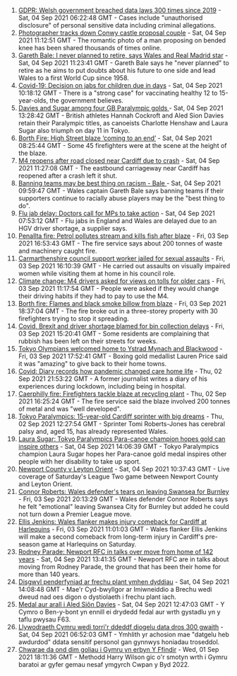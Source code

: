 1. [GDPR: Welsh government breached data laws 300 times since 2019](https://www.bbc.co.uk/news/uk-wales-politics-58395974?at_medium=RSS&at_campaign=KARANGA) - Sat, 04 Sep 2021 06:22:48 GMT - Cases include "unauthorised disclosure" of personal sensitive data including criminal allegations.
2. [Photographer tracks down Conwy castle proposal couple](https://www.bbc.co.uk/news/uk-wales-58447559?at_medium=RSS&at_campaign=KARANGA) - Sat, 04 Sep 2021 11:12:51 GMT - The romantic photo of a man proposing on bended knee has been shared thousands of times online.
3. [Gareth Bale: I never planned to retire, says Wales and Real Madrid star](https://www.bbc.co.uk/sport/football/58447549?at_medium=RSS&at_campaign=KARANGA) - Sat, 04 Sep 2021 11:23:41 GMT - Gareth Bale says he "never planned" to retire as he aims to put doubts about his future to one side and lead Wales to a first World Cup since 1958.
4. [Covid-19: Decision on jabs for children due in days](https://www.bbc.co.uk/news/health-58445499?at_medium=RSS&at_campaign=KARANGA) - Sat, 04 Sep 2021 10:18:12 GMT - There is a "strong case" for vaccinating healthy 12 to 15-year-olds, the government believes.
5. [Davies and Sugar among four GB Paralympic golds ](https://www.bbc.co.uk/sport/disability-sport/58445274?at_medium=RSS&at_campaign=KARANGA) - Sat, 04 Sep 2021 13:28:42 GMT - British athletes Hannah Cockroft and Aled Sion Davies retain their Paralympic titles, as canoeists Charlotte Henshaw and Laura Sugar also triumph on day 11 in Tokyo.
6. [Borth Fire: High Street blaze ‘coming to an end’](https://www.bbc.co.uk/news/uk-wales-58439503?at_medium=RSS&at_campaign=KARANGA) - Sat, 04 Sep 2021 08:25:44 GMT - Some 45 firefighters were at the scene at the height of the blaze.
7. [M4 reopens after road closed near Cardiff due to crash](https://www.bbc.co.uk/news/uk-wales-58447214?at_medium=RSS&at_campaign=KARANGA) - Sat, 04 Sep 2021 11:27:08 GMT - The eastbound carriageway near Cardiff has reopened after a crash left it shut.
8. [Banning teams may be best thing on racism - Bale ](https://www.bbc.co.uk/sport/football/58447519?at_medium=RSS&at_campaign=KARANGA) - Sat, 04 Sep 2021 09:59:47 GMT - Wales captain Gareth Bale says banning teams if their supporters continue to racially abuse players may be the "best thing to do".
9. [Flu jab delay: Doctors call for MPs to take action](https://www.bbc.co.uk/news/health-58446539?at_medium=RSS&at_campaign=KARANGA) - Sat, 04 Sep 2021 07:53:12 GMT - Flu jabs in England and Wales are delayed due to an HGV driver shortage, a supplier says.
10. [Penallta fire: Petrol pollutes stream and kills fish after blaze](https://www.bbc.co.uk/news/uk-wales-58437665?at_medium=RSS&at_campaign=KARANGA) - Fri, 03 Sep 2021 16:53:43 GMT - The fire service says about 200 tonnes of waste and machinery caught fire.
11. [Carmarthenshire council support worker jailed for sexual assaults](https://www.bbc.co.uk/news/uk-wales-58439502?at_medium=RSS&at_campaign=KARANGA) - Fri, 03 Sep 2021 16:10:39 GMT - He carried out assaults on visually impaired women while visiting them at home in his council role.
12. [Climate change: M4 drivers asked for views on tolls for older cars](https://www.bbc.co.uk/news/uk-wales-58424221?at_medium=RSS&at_campaign=KARANGA) - Fri, 03 Sep 2021 11:17:54 GMT - People were asked if they would change their driving habits if they had to pay to use the M4.
13. [Borth fire: Flames and black smoke billow from blaze](https://www.bbc.co.uk/news/uk-wales-58439504?at_medium=RSS&at_campaign=KARANGA) - Fri, 03 Sep 2021 18:37:04 GMT - The fire broke out in a three-storey property with 30 firefighters trying to stop it spreading.
14. [Covid, Brexit and driver shortage blamed for bin collection delays](https://www.bbc.co.uk/news/uk-wales-58440236?at_medium=RSS&at_campaign=KARANGA) - Fri, 03 Sep 2021 15:20:41 GMT - Some residents are complaining that rubbish has been left on their streets for weeks.
15. [Tokyo Olympians welcomed home to Ystrad Mynach and Blackwood](https://www.bbc.co.uk/news/uk-wales-58442009?at_medium=RSS&at_campaign=KARANGA) - Fri, 03 Sep 2021 17:52:41 GMT - Boxing gold medallist Lauren Price said it was "amazing" to give back to their home towns.
16. [Covid: Diary records how pandemic changed care home life](https://www.bbc.co.uk/news/uk-wales-58429748?at_medium=RSS&at_campaign=KARANGA) - Thu, 02 Sep 2021 21:53:22 GMT - A former journalist writes a diary of his experiences during lockdown, including being in hospital.
17. [Caerphilly fire: Firefighters tackle blaze at recycling plant](https://www.bbc.co.uk/news/uk-wales-58425928?at_medium=RSS&at_campaign=KARANGA) - Thu, 02 Sep 2021 16:25:24 GMT - The fire service said the blaze involved 200 tonnes of metal and was "well developed".
18. [Tokyo Paralympics: 15-year-old Cardiff sprinter with big dreams](https://www.bbc.co.uk/news/uk-wales-58421065?at_medium=RSS&at_campaign=KARANGA) - Thu, 02 Sep 2021 12:27:54 GMT - Sprinter Tomi Roberts-Jones has cerebral palsy and, aged 15, has already represented Wales.
19. [Laura Sugar: Tokyo Paralympics Para-canoe champion hopes gold can inspire others](https://www.bbc.co.uk/sport/disability-sport/58449286?at_medium=RSS&at_campaign=KARANGA) - Sat, 04 Sep 2021 14:06:39 GMT - Tokyo Paralympics champion Laura Sugar hopes her Para-canoe gold medal inspires other people with her disability to take up sport.
20. [Newport County v Leyton Orient](https://www.bbc.co.uk/sport/football/58365721?at_medium=RSS&at_campaign=KARANGA) - Sat, 04 Sep 2021 10:37:43 GMT - Live coverage of Saturday's League Two game between Newport County and Leyton Orient.
21. [Connor Roberts: Wales defender's tears on leaving Swansea for Burnley](https://www.bbc.co.uk/sport/football/58443169?at_medium=RSS&at_campaign=KARANGA) - Fri, 03 Sep 2021 20:13:29 GMT - Wales defender Connor Roberts says he felt "emotional" leaving Swansea City for Burnley but added he could not turn down a Premier League move.
22. [Ellis Jenkins: Wales flanker makes injury comeback for Cardiff at Harlequins](https://www.bbc.co.uk/sport/rugby-union/58431874?at_medium=RSS&at_campaign=KARANGA) - Fri, 03 Sep 2021 11:01:03 GMT - Wales flanker Ellis Jenkins will make a second comeback from long-term injury in Cardiff's pre-season game at Harlequins on Saturday.
23. [Rodney Parade: Newport RFC in talks over move from home of 142 years](https://www.bbc.co.uk/sport/rugby-union/58448023?at_medium=RSS&at_campaign=KARANGA) - Sat, 04 Sep 2021 13:41:35 GMT - Newport RFC are in talks about moving from Rodney Parade, the ground that has been their home for more than 140 years.
24. [Disgwyl penderfyniad ar frechu plant ymhen dyddiau](https://www.bbc.co.uk/newyddion/58438336?at_medium=RSS&at_campaign=KARANGA) - Sat, 04 Sep 2021 14:08:48 GMT - Mae'r Cyd-bwyllgor ar Imiwneiddio a Brechu wedi dweud nad oes digon o dystiolaeth i frechu plant iach.
25. [Medal aur arall i Aled Siôn Davies](https://www.bbc.co.uk/newyddion/58446894?at_medium=RSS&at_campaign=KARANGA) - Sat, 04 Sep 2021 12:47:03 GMT - Y Cymro o Ben-y-bont yn ennill ei drydedd fedal aur wrth gystadlu yn y taflu pwysau F63.
26. [Llywodraeth Cymru wedi torri'r ddeddf diogelu data dros 300 gwaith](https://www.bbc.co.uk/newyddion/58412884?at_medium=RSS&at_campaign=KARANGA) - Sat, 04 Sep 2021 06:52:03 GMT - Ymhlith yr achosion mae "datgelu heb awdurdod" ddata sensitif personol gan gynnwys honiadau troseddol.
27. [Chwarae da ond dim goliau i Gymru yn erbyn Y Ffindir](https://www.bbc.co.uk/newyddion/58415167?at_medium=RSS&at_campaign=KARANGA) - Wed, 01 Sep 2021 18:11:36 GMT - Methodd Harry Wilson gic o'r smotyn wrth i Gymru baratoi ar gyfer gemau nesaf ymgyrch Cwpan y Byd 2022.
